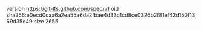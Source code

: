 version https://git-lfs.github.com/spec/v1
oid sha256:e0ecd0caa6a2ea55a6da2fbae4d33c1cd8ce0326b2f81ef42d150f1369d35e49
size 2655
